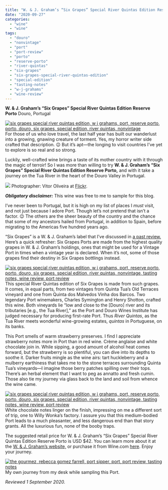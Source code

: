 ```yaml
---
title: "W. & J. Graham’s “Six Grapes” Special River Quintas Edition Reserve Porto"
date: "2020-09-27"
categories:
  - "wine"
  - "wine"
tags:
  - "douro"
  - "nonvintage"
  - "port"
  - "port-review"
  - "porto"
  - "reserve-porto"
  - "river-quintas"
  - "six-grapes"
  - "six-grapes-special-river-quintas-edition"
  - "special-edition"
  - "tasting-notes"
  - "w-j-grahams"
  - "wine-review"
---
```


**W. & J. Graham’s “Six Grapes” Special River Quintas Edition Reserve Porto** Douro, Portugal

[![six grapes special river quintas edition, w j grahams, port, reserve porto, porto, douro, six grapes, special edition, river quintas, nonvintage](https://thegourmez-wpmedia.s3.amazonaws.com/2020/09/SixGrapesSpecial-001-404x500.jpg)](https://thegourmez-wpmedia.s3.amazonaws.com/2020/09/SixGrapesSpecial-001.jpg)For those of us who love travel, the last half year has built our wanderlust into a growing, gnawing creature of torment. Yes, my horror writer side crafted that description. 😉 But it’s apt—the longing to visit countries I’ve yet to explore is so real and so strong.

Luckily, well-crafted wine brings a taste of its mother country with it through the magic of terroir! So I was more than willing to try **W. & J. Graham’s “Six Grapes” Special River Quintas Edition Reserve Porto,** and with it take a journey on the Tua River in the heart of the Douro Valley in Portugal.




<div class="caption">

[![](https://thegourmez-wpmedia.s3.amazonaws.com/2020/09/Screenshot_2020-09-27-Rio-Tua-Portugal-500x333.jpg)](https://thegourmez-wpmedia.s3.amazonaws.com/2020/09/Screenshot_2020-09-27-Rio-Tua-Portugal.jpg) Photographer: Vitor Oliveira at [Flickr](https://www.flickr.com/photos/vitor107/10034387995/in/photostream/).</div>


**_Obligatory disclaimer:_** This wine was free to me to sample for this blog.

I’ve never been to Portugal, but it is high on my list of places I _must_ visit, and not just because I adore Port. Though let’s not pretend that isn’t a factor. 😉 The others are the sheer beauty of the country and the chance that some of my ancestors hailed from Portugal, in addition to Spain, before migrating to the Americas five hundred years ago.

“Six Grapes” is a W. & J. Graham’s label that I’ve discussed in [a past review.](https://thegourmez.com/2017/02/24/grahams-six-grapes-reserve-port/) Here’s a quick refresher: Six Grapes Ports are made from the highest quality grapes in W. & J. Graham’s holdings, ones that might be used for a Vintage Port in times when a vintage year is declared. When it’s not, some of those grapes find their destiny in Six Grapes bottlings instead.

[![six grapes special river quintas edition, w j grahams, port, reserve porto, porto, douro, six grapes, special edition, river quintas, nonvintage, tasting notes, wine review, port review](https://thegourmez-wpmedia.s3.amazonaws.com/2020/09/SixGrapesSpecial-002-403x500.jpg)](https://thegourmez-wpmedia.s3.amazonaws.com/2020/09/SixGrapesSpecial-002.jpg)This special River Quintas edition of Six Grapes is made from such grapes. It comes, in equal parts, from two vintages from Quinta Tua’s Old Terraces vineyard and one from Quinta dos Malvedos Vinha dos Barcos. Two legendary Port winemakers, Charles Symington and Henry Shotton, crafted this wine. Both vineyards lie “low and close to the \[Douro\] river and its tributaries \[e.g., the Tua River\],” as the Port and Douro Wines Institute has judged necessary for producing first-rate Port. Thus _River Quintas_, as the Tua River meets wonderful wine-growing estates, _quintas_ in Portuguese, on its banks.

This Port smells of warm strawberry preserves. I find I appreciate strawberry notes more in Port than in red wine. Crème anglaise and white chocolate join in. While sipping, a good amount of alcohol heat comes forward, but the strawberry is so plentiful, you can dive into its depths to soothe it. Darker fruits mingle as the wine airs: tart huckleberry and a mulberry earthiness that takes me to the stone terraces surrounding Quinta Tua’s vineyards—I imagine those berry patches spilling over their tops. There’s an herbal element that I want to peg as annatto and fresh cumin. Those also tie my journey via glass back to the land and soil from whence the wine came.

[![six grapes special river quintas edition, w j grahams, port, reserve porto, porto, douro, six grapes, special edition, river quintas, nonvintage, tasting notes, wine review, port review](https://thegourmez-wpmedia.s3.amazonaws.com/2020/09/SixGrapesSpecial-003-405x500.jpg)](https://thegourmez-wpmedia.s3.amazonaws.com/2020/09/SixGrapesSpecial-003.jpg)White chocolate notes linger on the finish, impressing on me a different sort of trip, one to Willy Wonka’s factory. I assure you that this medium-bodied Port leads to a much pleasanter, and less dangerous end than that story grants. All the luxurious fun, none of the booby traps.

The suggested retail price for W. & J. Graham’s “Six Grapes” Special River Quintas Edition Reserve Porto is USD $42. You can learn more about it at the [W. & J. Graham’s website,](https://sixgrapes.grahams-port.com/special-edition) or purchase it from Wine.com [here](https://www.wine.com/product/grahams-six-grapes-special-river-quintas-edition-reserve-port/208177?state=CA&s=GoogleBase_CSE_208177_type_Wine_DessertWine_Port_7931&utm_source=google&utm_medium=cpc&utm_term=&utm_campaign=Google_Shopping_Smart_CA_Relaunch&showpromo=true&promo=10PS6&gclid=CjwKCAjwh7H7BRBBEiwAPXjadrL36OgNSb_qNNr_EJ8pQJ9Wzj5hyNPiO5Zp5k0D4XK2Gmx_GwIgRhoCMhkQAvD_BwE&gclsrc=aw.ds). Enjoy your journey.




<div class="caption">

[![the gourmez, rebecca gomez farrell, port sipper, port, port review, tasting notes](https://thegourmez-wpmedia.s3.amazonaws.com/2020/09/SixGrapesSpecial-005-454x500.jpg)](https://thegourmez-wpmedia.s3.amazonaws.com/2020/09/SixGrapesSpecial-005.jpg) My own journey from my desk while sampling this Port.</div>


_Reviewed 1 September 2020._
